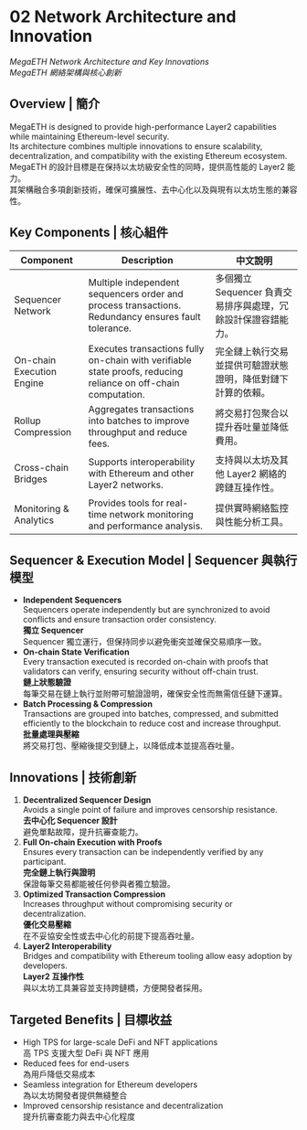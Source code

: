 # 02 Network Architecture and Innovation  
*MegaETH Network Architecture and Key Innovations*  
*MegaETH 網絡架構與核心創新*

## Overview | 簡介
MegaETH is designed to provide high-performance Layer2 capabilities while maintaining Ethereum-level security.  
Its architecture combines multiple innovations to ensure scalability, decentralization, and compatibility with the existing Ethereum ecosystem.
MegaETH 的設計目標是在保持以太坊級安全性的同時，提供高性能的 Layer2 能力。  
其架構融合多項創新技術，確保可擴展性、去中心化以及與現有以太坊生態的兼容性。

## Key Components | 核心組件
| Component | Description | 中文說明 |
|-----------|------------|----------|
| Sequencer Network | Multiple independent sequencers order and process transactions. Redundancy ensures fault tolerance. | 多個獨立 Sequencer 負責交易排序與處理，冗餘設計保證容錯能力。 |
| On-chain Execution Engine | Executes transactions fully on-chain with verifiable state proofs, reducing reliance on off-chain computation. | 完全鏈上執行交易並提供可驗證狀態證明，降低對鏈下計算的依賴。 |
| Rollup Compression | Aggregates transactions into batches to improve throughput and reduce fees. | 將交易打包聚合以提升吞吐量並降低費用。 |
| Cross-chain Bridges | Supports interoperability with Ethereum and other Layer2 networks. | 支持與以太坊及其他 Layer2 網絡的跨鏈互操作性。 |
| Monitoring & Analytics | Provides tools for real-time network monitoring and performance analysis. | 提供實時網絡監控與性能分析工具。 |

## Sequencer & Execution Model | Sequencer 與執行模型
- **Independent Sequencers**  
  Sequencers operate independently but are synchronized to avoid conflicts and ensure transaction order consistency.  
  **獨立 Sequencer**  
  Sequencer 獨立運行，但保持同步以避免衝突並確保交易順序一致。
- **On-chain State Verification**  
  Every transaction executed is recorded on-chain with proofs that validators can verify, ensuring security without off-chain trust.  
  **鏈上狀態驗證**  
  每筆交易在鏈上執行並附帶可驗證證明，確保安全性而無需信任鏈下運算。
- **Batch Processing & Compression**  
  Transactions are grouped into batches, compressed, and submitted efficiently to the blockchain to reduce cost and increase throughput.  
  **批量處理與壓縮**  
  將交易打包、壓縮後提交到鏈上，以降低成本並提高吞吐量。

## Innovations | 技術創新
1. **Decentralized Sequencer Design**  
   Avoids a single point of failure and improves censorship resistance.  
   **去中心化 Sequencer 設計**  
   避免單點故障，提升抗審查能力。
2. **Full On-chain Execution with Proofs**  
   Ensures every transaction can be independently verified by any participant.  
   **完全鏈上執行與證明**  
   保證每筆交易都能被任何參與者獨立驗證。
3. **Optimized Transaction Compression**  
   Increases throughput without compromising security or decentralization.  
   **優化交易壓縮**  
   在不妥協安全性或去中心化的前提下提高吞吐量。
4. **Layer2 Interoperability**  
   Bridges and compatibility with Ethereum tooling allow easy adoption by developers.  
   **Layer2 互操作性**  
   與以太坊工具兼容並支持跨鏈橋，方便開發者採用。

## Targeted Benefits | 目標收益
- High TPS for large-scale DeFi and NFT applications  
  高 TPS 支援大型 DeFi 與 NFT 應用
- Reduced fees for end-users  
  為用戶降低交易成本
- Seamless integration for Ethereum developers  
  為以太坊開發者提供無縫整合
- Improved censorship resistance and decentralization  
  提升抗審查能力與去中心化程度
